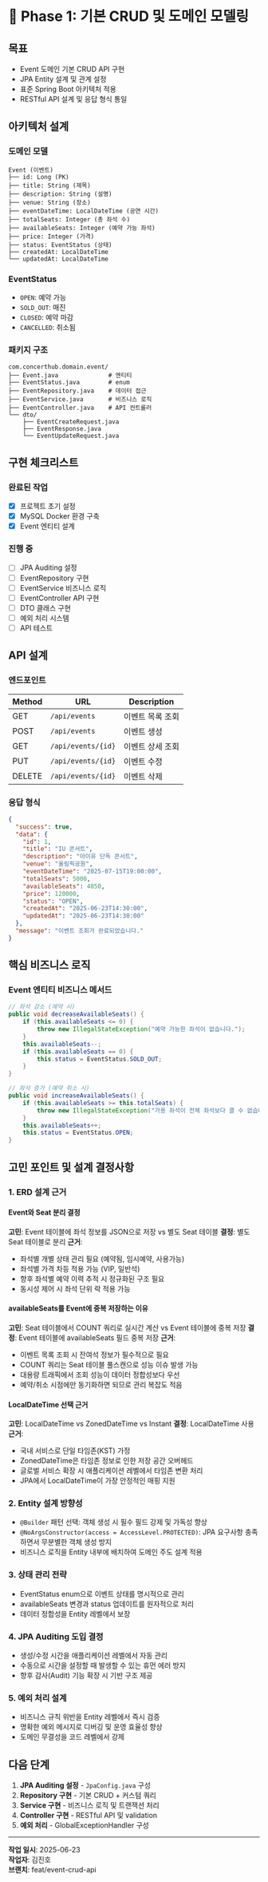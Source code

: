 # 📖 Phase 1: 기본 CRUD 및 도메인 모델링

## 목표
- Event 도메인 기본 CRUD API 구현
- JPA Entity 설계 및 관계 설정
- 표준 Spring Boot 아키텍처 적용
- RESTful API 설계 및 응답 형식 통일

## 아키텍처 설계

### 도메인 모델
```
Event (이벤트)
├── id: Long (PK)
├── title: String (제목)
├── description: String (설명)  
├── venue: String (장소)
├── eventDateTime: LocalDateTime (공연 시간)
├── totalSeats: Integer (총 좌석 수)
├── availableSeats: Integer (예약 가능 좌석)
├── price: Integer (가격)
├── status: EventStatus (상태)
├── createdAt: LocalDateTime
└── updatedAt: LocalDateTime
```

### EventStatus
- `OPEN`: 예약 가능
- `SOLD_OUT`: 매진
- `CLOSED`: 예약 마감
- `CANCELLED`: 취소됨

### 패키지 구조
```
com.concerthub.domain.event/
├── Event.java              # 엔티티
├── EventStatus.java        # enum
├── EventRepository.java    # 데이터 접근
├── EventService.java       # 비즈니스 로직
├── EventController.java    # API 컨트롤러
└── dto/
    ├── EventCreateRequest.java
    ├── EventResponse.java
    └── EventUpdateRequest.java
```

## 구현 체크리스트

### 완료된 작업
- [x] 프로젝트 초기 설정
- [x] MySQL Docker 환경 구축
- [x] Event 엔티티 설계

### 진행 중
- [ ] JPA Auditing 설정
- [ ] EventRepository 구현
- [ ] EventService 비즈니스 로직
- [ ] EventController API 구현
- [ ] DTO 클래스 구현
- [ ] 예외 처리 시스템
- [ ] API 테스트

## API 설계

### 엔드포인트
| Method | URL | Description |
|--------|-----|-------------|
| GET | `/api/events` | 이벤트 목록 조회 |
| POST | `/api/events` | 이벤트 생성 |
| GET | `/api/events/{id}` | 이벤트 상세 조회 |
| PUT | `/api/events/{id}` | 이벤트 수정 |
| DELETE | `/api/events/{id}` | 이벤트 삭제 |

### 응답 형식
```json
{
  "success": true,
  "data": {
    "id": 1,
    "title": "IU 콘서트",
    "description": "아이유 단독 콘서트",
    "venue": "올림픽공원",
    "eventDateTime": "2025-07-15T19:00:00",
    "totalSeats": 5000,
    "availableSeats": 4850,
    "price": 120000,
    "status": "OPEN",
    "createdAt": "2025-06-23T14:30:00",
    "updatedAt": "2025-06-23T14:30:00"
  },
  "message": "이벤트 조회가 완료되었습니다."
}
```

## 핵심 비즈니스 로직

### Event 엔티티 비즈니스 메서드
```java
// 좌석 감소 (예약 시)
public void decreaseAvailableSeats() {
    if (this.availableSeats <= 0) {
        throw new IllegalStateException("예약 가능한 좌석이 없습니다.");
    }
    this.availableSeats--;
    if (this.availableSeats == 0) {
        this.status = EventStatus.SOLD_OUT;
    }
}

// 좌석 증가 (예약 취소 시)
public void increaseAvailableSeats() {
    if (this.availableSeats >= this.totalSeats) {
        throw new IllegalStateException("가용 좌석이 전체 좌석보다 클 수 없습니다.");
    }
    this.availableSeats++;
    this.status = EventStatus.OPEN;
}
```

## 고민 포인트 및 설계 결정사항

### 1. ERD 설계 근거

#### Event와 Seat 분리 결정
**고민**: Event 테이블에 좌석 정보를 JSON으로 저장 vs 별도 Seat 테이블
**결정**: 별도 Seat 테이블로 분리
**근거**:
- 좌석별 개별 상태 관리 필요 (예약됨, 임시예약, 사용가능)
- 좌석별 가격 차등 적용 가능 (VIP, 일반석)
- 향후 좌석별 예약 이력 추적 시 정규화된 구조 필요
- 동시성 제어 시 좌석 단위 락 적용 가능

#### availableSeats를 Event에 중복 저장하는 이유
**고민**: Seat 테이블에서 COUNT 쿼리로 실시간 계산 vs Event 테이블에 중복 저장
**결정**: Event 테이블에 availableSeats 필드 중복 저장
**근거**:
- 이벤트 목록 조회 시 잔여석 정보가 필수적으로 필요
- COUNT 쿼리는 Seat 테이블 풀스캔으로 성능 이슈 발생 가능
- 대용량 트래픽에서 조회 성능이 데이터 정합성보다 우선
- 예약/취소 시점에만 동기화하면 되므로 관리 복잡도 적음

#### LocalDateTime 선택 근거
**고민**: LocalDateTime vs ZonedDateTime vs Instant
**결정**: LocalDateTime 사용
**근거**:
- 국내 서비스로 단일 타임존(KST) 가정
- ZonedDateTime은 타임존 정보로 인한 저장 공간 오버헤드
- 글로벌 서비스 확장 시 애플리케이션 레벨에서 타임존 변환 처리
- JPA에서 LocalDateTime이 가장 안정적인 매핑 지원

### 2. Entity 설계 방향성
- `@Builder` 패턴 선택: 객체 생성 시 필수 필드 강제 및 가독성 향상
- `@NoArgsConstructor(access = AccessLevel.PROTECTED)`: JPA 요구사항 충족하면서 무분별한 객체 생성 방지
- 비즈니스 로직을 Entity 내부에 배치하여 도메인 주도 설계 적용

### 3. 상태 관리 전략
- EventStatus enum으로 이벤트 상태를 명시적으로 관리
- availableSeats 변경과 status 업데이트를 원자적으로 처리
- 데이터 정합성을 Entity 레벨에서 보장

### 4. JPA Auditing 도입 결정
- 생성/수정 시간을 애플리케이션 레벨에서 자동 관리
- 수동으로 시간을 설정할 때 발생할 수 있는 휴먼 에러 방지
- 향후 감사(Audit) 기능 확장 시 기반 구조 제공

### 5. 예외 처리 설계
- 비즈니스 규칙 위반을 Entity 레벨에서 즉시 검증
- 명확한 예외 메시지로 디버깅 및 운영 효율성 향상
- 도메인 무결성을 코드 레벨에서 강제

## 다음 단계

1. **JPA Auditing 설정** - `JpaConfig.java` 구성
2. **Repository 구현** - 기본 CRUD + 커스텀 쿼리
3. **Service 구현** - 비즈니스 로직 및 트랜잭션 처리
4. **Controller 구현** - RESTful API 및 validation
5. **예외 처리** - GlobalExceptionHandler 구성

---

**작업 일시**: 2025-06-23  
**작업자**: 김진호  
**브랜치**: feat/event-crud-api